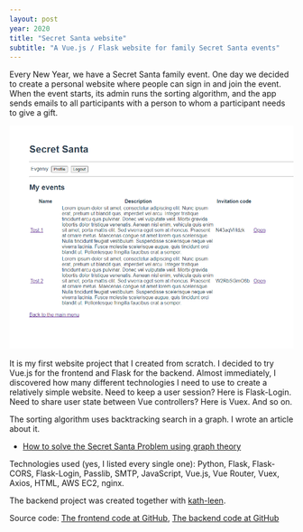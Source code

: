 ```yaml
---
layout: post
year: 2020
title: "Secret Santa website"
subtitle: "A Vue.js / Flask website for family Secret Santa events"
---
```


Every New Year, we have a Secret Santa family event. One day we decided to create a personal website where people can sign in and join the event. When the event starts, its admin runs the sorting algorithm, and the app sends emails to all participants with a person to whom a participant needs to give a gift.

![](/assets/img/personal-projects/secret-santa.png)   

It is my first website project that I created from scratch. I decided to try Vue.js for the frontend and Flask for the backend. Almost immediately, I discovered how many different technologies I need to use to create a relatively simple website. Need to keep a user session? Here is Flask-Login. Need to share user state between Vue controllers? Here is Vuex. And so on.

The sorting algorithm uses backtracking search in a graph. I wrote an article about it.

- [How to solve the Secret Santa Problem using graph theory](https://binary-machinery.github.io/2021/02/03/secret-santa-graph.html)   

Technologies used (yes, I listed every single one): Python, Flask, Flask-CORS, Flask-Login, Passlib, SMTP, JavaScript, Vue.js, Vue Router, Vuex, Axios, HTML, AWS EC2, nginx.

The backend project was created together with [kath-leen](https://github.com/kath-leen).

Source code: [The frontend code at GitHub](https://github.com/binary-machinery/secret_santa_frontend), [The backend code at GitHub](https://github.com/binary-machinery/secret_santa_backend)

